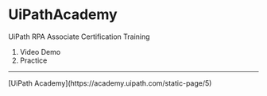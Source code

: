 # UiPathAcademy
  
  
UiPath RPA Associate Certification Training
 1. Video Demo
 2. Practice
  
  
---
<Reference>  
[UiPath Academy](https://academy.uipath.com/static-page/5)
